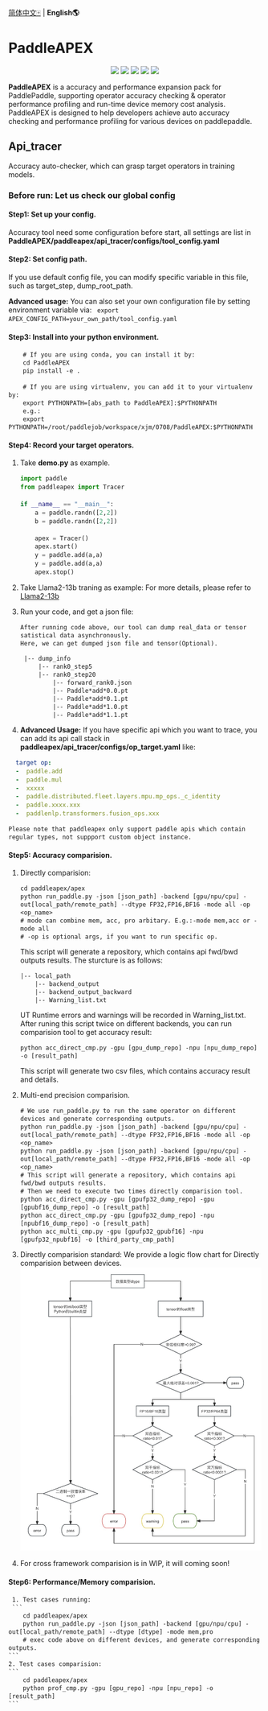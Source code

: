 [简体中文🀄](./README_CN.md) | **English🌎**
# PaddleAPEX
<p align="center">
    <a href="./LICENSE"><img src="https://img.shields.io/badge/license-Apache%202-dfd.svg"></a>
    <a href=""><img src="https://img.shields.io/badge/python-3.7+-aff.svg"></a>
    <a href=""><img src="https://img.shields.io/badge/os-linux%2C%20win%2C%20mac-pink.svg"></a>
    <a href="https://github.com/PaddlePaddle/PaddleAPEX/graphs/contributors"><img src="https://img.shields.io/github/contributors/PaddlePaddle/PaddleAPEX?color=9ea"></a>
    <a href="https://github.com/PaddlePaddle/PaddleAPEX/commits"><img src="https://img.shields.io/github/commit-activity/m/PaddlePaddle/PaddleAPEX?color=3af"></a>
</p>

**PaddleAPEX** is a accuracy and performance expansion pack for PaddlePaddle, supporting operator accuracy checking & operator performance profiling and run-time device memory cost analysis. PaddleAPEX is designed to help developers achieve auto accuracy checking and performance profiling for various devices on paddlepaddle.

## Api_tracer
Accuracy auto-checker, which can grasp target operators in training models.
### Before run: Let us check our global config

#### Step1: Set up your config.
Accuracy tool need some configuration before start, all settings are list in **PaddleAPEX/paddleapex/api_tracer/configs/tool_config.yaml**

#### Step2: Set config path.

If you use default config file, you can modify specific variable in this file, such as target_step, dump_root_path.

**Advanced usage:**
    You can also set your own configuration file by setting environment variable via: ```  export APEX_CONFIG_PATH=your_own_path/tool_config.yaml ```
#### Step3: Install into your python environment.

``` Shell
    # If you are using conda, you can install it by:
    cd PaddleAPEX
    pip install -e .

    # If you are using virtualenv, you can add it to your virtualenv by:
    export PYTHONPATH=[abs_path to PaddleAPEX]:$PYTHONPATH
    e.g.:
    export PYTHONPATH=/root/paddlejob/workspace/xjm/0708/PaddleAPEX:$PYTHONPATH

```

#### Step4: Record your target operators.
1. Take **demo.py** as example.
    ``` Python
    import paddle
    from paddleapex import Tracer

    if __name__ == "__main__":
        a = paddle.randn([2,2])
        b = paddle.randn([2,2])

        apex = Tracer()
        apex.start()
        y = paddle.add(a,a)
        y = paddle.add(a,a)
        apex.stop()
2. Take Llama2-13b traning as example:
    For more details, please refer to [Llama2-13b](https://github.com/PaddlePaddle/PaddleNLP/pull/8503)

3. Run your code, and get a json file:
    ```
    After running code above, our tool can dump real_data or tensor satistical data asynchronously.
    Here, we can get dumped json file and tensor(Optional).
    ```
        |-- dump_info
            |-- rank0_step5
            |-- rank0_step20
                |-- forward_rank0.json
                |-- Paddle*add*0.0.pt
                |-- Paddle*add*0.1.pt
                |-- Paddle*add*1.0.pt
                |-- Paddle*add*1.1.pt

4. **Advanced Usage:** If you have specific api which you want to trace, you can add its api call stack in **paddleapex/api_tracer/configs/op_target.yaml** like:
```yaml
  target op:
  -  paddle.add
  -  paddle.mul
  -  xxxxx
  -  paddle.distributed.fleet.layers.mpu.mp_ops._c_identity
  -  paddle.xxxx.xxx
  -  paddlenlp.transformers.fusion_ops.xxx
```
    Please note that paddleapex only support paddle apis which contain regular types, not suppport custom object instance.


#### Step5: Accuracy comparision.
1.  Directly comparision:
    ```Shell
    cd paddleapex/apex
    python run_paddle.py -json [json_path] -backend [gpu/npu/cpu] -out[local_path/remote_path] --dtype FP32,FP16,BF16 -mode all -op <op_name>
    # mode can combine mem, acc, pro arbitary. E.g.:-mode mem,acc or -mode all
    # -op is optional args, if you want to run specific op.
    ```
    This script will generate a repository, which contains api fwd/bwd outputs results. The sturcture is as follows:

        |-- local_path
            |-- backend_output
            |-- backend_output_backward
            |-- Warning_list.txt
    UT Runtime errors and warnings will be recorded in Warning_list.txt.
    After runing this script twice on different backends, you can run comparision tool to get accuracy result:

    ```Shell
    python acc_direct_cmp.py -gpu [gpu_dump_repo] -npu [npu_dump_repo] -o [result_path]
    ```
    This script will generate two csv files, which contains accuracy result and details.

2.  Multi-end precision comparision.
    ```Shell
    # We use run_paddle.py to run the same operator on different devices and generate corresponding outputs.
    python run_paddle.py -json [json_path] -backend [gpu/npu/cpu] -out[local_path/remote_path] --dtype FP32,FP16,BF16 -mode all -op <op_name>
    python run_paddle.py -json [json_path] -backend [gpu/npu/cpu] -out[local_path/remote_path] --dtype FP32,FP16,BF16 -mode all -op <op_name>
    # This script will generate a repository, which contains api fwd/bwd outputs results.
    # Then we need to execute two times directly comparision tool.
    python acc_direct_cmp.py -gpu [gpufp32_dump_repo] -gpu [gpubf16_dump_repo] -o [result_path]
    python acc_direct_cmp.py -gpu [gpufp32_dump_repo] -npu [npubf16_dump_repo] -o [result_path]
    python acc_multi_cmp.py -gpu [gpufp32_gpubf16] -npu [gpufp32_npubf16] -o [third_party_cmp_path]

3. Directly comparision standard:
    We provide a logic flow chart for Directly comparision between devices.
    ![Acc Tool Architecture](./doc/Compare_Logic_img.jpg)
    <!-- <center>
        <img src="./Acc/doc/Compare_Logic_img.jpg" alt="example">
    </center> -->

4.
    For cross framework comparision is in WIP, it will coming soon!

#### Step6: Performance/Memory comparision.
     1. Test cases running:
     ```
        cd paddleapex/apex
        python run_paddle.py -json [json_path] -backend [gpu/npu/cpu] -out[local_path/remote_path] --dtype [dtype] -mode mem,pro
        # exec code above on different devices, and generate corresponding outputs.
    ```
    2. Test cases comparision:
    ```
        cd paddleapex/apex
        python prof_cmp.py -gpu [gpu_repo] -npu [npu_repo] -o [result_path]
    ```
